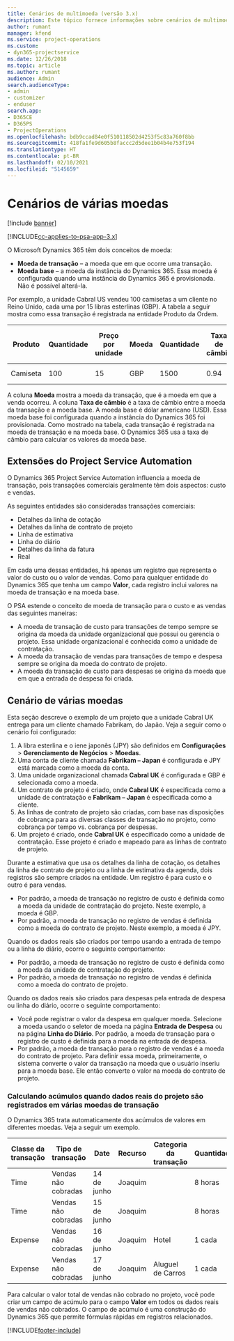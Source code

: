 ```yaml
---
title: Cenários de multimoeda (versão 3.x)
description: Este tópico fornece informações sobre cenários de multimoeda.
author: rumant
manager: kfend
ms.service: project-operations
ms.custom:
- dyn365-projectservice
ms.date: 12/26/2018
ms.topic: article
ms.author: rumant
audience: Admin
search.audienceType:
- admin
- customizer
- enduser
search.app:
- D365CE
- D365PS
- ProjectOperations
ms.openlocfilehash: bdb9ccad84e0f510118502d4253f5c83a760f8bb
ms.sourcegitcommit: 418fa1fe9d605b8faccc2d5dee1b04b4e753f194
ms.translationtype: HT
ms.contentlocale: pt-BR
ms.lasthandoff: 02/10/2021
ms.locfileid: "5145659"
---
```

# <a name="multiple-currency-scenarios"></a>Cenários de várias moedas

[!include [banner](../includes/psa-now-project-operations.md)]

[!INCLUDE[cc-applies-to-psa-app-3.x](../includes/cc-applies-to-psa-app-3x.md)]

O Microsoft Dynamics 365 têm dois conceitos de moeda:

- **Moeda de transação** – a moeda que em que ocorre uma transação. 
- **Moeda base** – a moeda da instância do Dynamics 365. Essa moeda é configurada quando uma instância do Dynamics 365 é provisionada. Não é possível alterá-la.

Por exemplo, a unidade Cabral US vendeu 100 camisetas a um cliente no Reino Unido, cada uma por 15 libras esterlinas (GBP). A tabela a seguir mostra como essa transação é registrada na entidade Produto da Ordem.

| Produto | Quantidade | Preço por unidade | Moeda | Quantidade | Taxa de câmbio | Preço por unidade (Base)| Valor (Base)|
|---------|----------|----------------|----------|--------|---------------|----------------------|--------------|
| Camiseta | 100      | 15             | GBP      | 1500   | 0.94          | US$ 17,25.               | US$ 1.725       |

A coluna **Moeda** mostra a moeda da transação, que é a moeda em que a venda ocorreu. A coluna **Taxa de câmbio** é a taxa de câmbio entre a moeda da transação e a moeda base. A moeda base é dólar americano (USD). Essa moeda base foi configurada quando a instância do Dynamics 365 foi provisionada.
Como mostrado na tabela, cada transação é registrada na moeda de transação e na moeda base. O Dynamics 365 usa a taxa de câmbio para calcular os valores da moeda base.

## <a name="project-service-automation-extensions"></a>Extensões do Project Service Automation

O Dynamics 365 Project Service Automation influencia a moeda de transação, pois transações comerciais geralmente têm dois aspectos: custo e vendas.

As seguintes entidades são consideradas transações comerciais:

- Detalhes da linha de cotação
- Detalhes da linha de contrato de projeto
- Linha de estimativa
- Linha do diário
- Detalhes da linha da fatura
- Real

Em cada uma dessas entidades, há apenas um registro que representa o valor do custo ou o valor de vendas. Como para qualquer entidade do Dynamics 365 que tenha um campo **Valor**, cada registro inclui valores na moeda de transação e na moeda base. 

O PSA estende o conceito de moeda de transação para o custo e as vendas das seguintes maneiras:

- A moeda de transação de custo para transações de tempo sempre se origina da moeda da unidade organizacional que possui ou gerencia o projeto. Essa unidade organizacional é conhecida como a unidade de contratação.
- A moeda da transação de vendas para transações de tempo e despesa sempre se origina da moeda do contrato de projeto.
- A moeda da transação de custo para despesas se origina da moeda que em que a entrada de despesa foi criada.

## <a name="multiple-currency-scenario"></a>Cenário de várias moedas

Esta seção descreve o exemplo de um projeto que a unidade Cabral UK entrega para um cliente chamado Fabrikam, do Japão. Veja a seguir como o cenário foi configurado:

1. A libra esterlina e o iene japonês (JPY) são definidos em **Configurações** \> **Gerenciamento de Negócios** \> **Moedas**. 
2. Uma conta de cliente chamada **Fabrikam – Japan** é configurada e JPY está marcada como a moeda da conta.
3. Uma unidade organizacional chamada **Cabral UK** é configurada e GBP é selecionada como a moeda.
4. Um contrato de projeto é criado, onde **Cabral UK** é especificada como a unidade de contratação e **Fabrikam – Japan** é especificada como a cliente.
5. As linhas de contrato de projeto são criadas, com base nas disposições de cobrança para as diversas classes de transação no projeto, como cobrança por tempo vs. cobrança por despesas.
6. Um projeto é criado, onde **Cabral UK** é especificado como a unidade de contratação. Esse projeto é criado e mapeado para as linhas de contrato de projeto.


Durante a estimativa que usa os detalhes da linha de cotação, os detalhes da linha de contrato de projeto ou a linha de estimativa da agenda, dois registros são sempre criados na entidade. Um registro é para custo e o outro é para vendas.

- Por padrão, a moeda de transação no registro de custo é definida como a moeda da unidade de contratação do projeto. Neste exemplo, a moeda é GBP.
- Por padrão, a moeda de transação no registro de vendas é definida como a moeda do contrato de projeto. Neste exemplo, a moeda é JPY.

Quando os dados reais são criados por tempo usando a entrada de tempo ou a linha do diário, ocorre o seguinte comportamento:

- Por padrão, a moeda de transação no registro de custo é definida como a moeda da unidade de contratação do projeto.
- Por padrão, a moeda de transação no registro de vendas é definida como a moeda do contrato de projeto.

Quando os dados reais são criados para despesas pela entrada de despesa ou linha do diário, ocorre o seguinte comportamento:

- Você pode registrar o valor da despesa em qualquer moeda. Selecione a moeda usando o seletor de moeda na página **Entrada de Despesa** ou na página **Linha do Diário**. Por padrão, a moeda de transação para o registro de custo é definida para a moeda na entrada de despesa. 
- Por padrão, a moeda de transação para o registro de vendas é a moeda do contrato de projeto. Para definir essa moeda, primeiramente, o sistema converte o valor da transação na moeda que o usuário inseriu para a moeda base. Ele então converte o valor na moeda do contrato de projeto. 

### <a name="computing-roll-ups-when-project-actuals-are-recorded-in-multiple-transaction-currencies"></a>Calculando acúmulos quando dados reais do projeto são registrados em várias moedas de transação

O Dynamics 365 trata automaticamente dos acúmulos de valores em diferentes moedas. Veja a seguir um exemplo.

| Classe da transação | Tipo de transação| Date   | Recurso | Categoria da transação | Quantidade | Preço unitário | Quantidade      | Taxa de câmbio | Valor na base |
|-------------------|------------------|--------|----------|----------------------|----------|--------------|-------------|---------------|----------------|
| Time              | Vendas não cobradas   | 14 de junho | Joaquim  |                      | 8 horas    | 20.000 JPY    | 160.000 JPY | 123           | 1.300,81 USD    |
| Time              | Vendas não cobradas   | 15 de junho | Joaquim  |                      | 8 horas    | 20.000 JPY    | 160.000 JPY | 123           | 1.300,81 USD    |
| Expense           | Vendas não cobradas   | 16 de junho | Joaquim  | Hotel                | 1 cada     | 250 EUR      | 250 EUR     | 0.94          | 265,95 USD     |
| Expense           | Vendas não cobradas   | 17 de junho | Joaquim  | Aluguel de Carros           | 1 cada     | 150 EUR      | 150 EUR     | 0.94          | 159,57 USD     |

Para calcular o valor total de vendas não cobrado no projeto, você pode criar um campo de acúmulo para o campo **Valor** em todos os dados reais de vendas não cobrados. O campo de acúmulo é uma construção do Dynamics 365 que permite fórmulas rápidas em registros relacionados.


[!INCLUDE[footer-include](../includes/footer-banner.md)]
